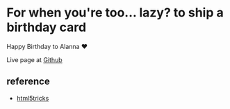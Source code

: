 # For when you're too... lazy? to ship a birthday card
 
 Happy Birthday to Alanna ❤

 Live page at [Github](https://patriciaxiao.github.io/HappyBirthday2019/)

## reference
- [html5tricks](https://www.html5tricks.com/)
